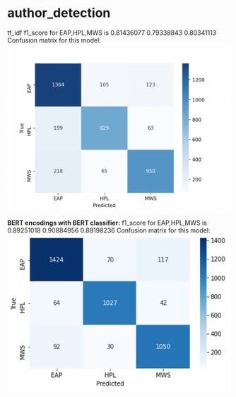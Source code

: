 # author_detection
tf_idf f1_score for EAP,HPL,MWS is 0.81436077 0.79338843 0.80341113
Confusion matrix for this model:
![title](results/tf_idf.png)



**BERT encodings with BERT classifier:**
f1_score for EAP,HPL,MWS is 0.89251018 0.90884956 0.88198236
Confusion matrix for this model:
![title](results/BERT.png)
